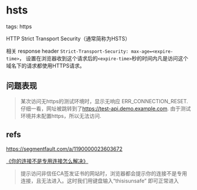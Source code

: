 # hsts

tags: https

HTTP Strict Transport Security（通常简称为HSTS）

相关 response header `Strict-Transport-Security: max-age=<expire-time>`，
设置在浏览器收到这个请求后的`<expire-time>`秒的时间内凡是访问这个域名下的请求都使用HTTPS请求。

## 问题表现

> 某次访问无https的测试环境时，显示无响应 ERR_CONNECTION_RESET. 仔细一看，网址被跳转到了<https://test-api.demo.example.com>. 由于测试环境并未配置https，所以无法访问.

## refs

<https://segmentfault.com/a/1190000023603672>

[《你的连接不是专用连接怎么解决》](https://wen.baidu.com/question/208072704999962965.html)

> 提示访问非信任CA签发证书的网站时，浏览器都会提示你的连接不是专用连接，且无法进入。这时我们用键盘输入“thisisunsafe” 即可正常进入
